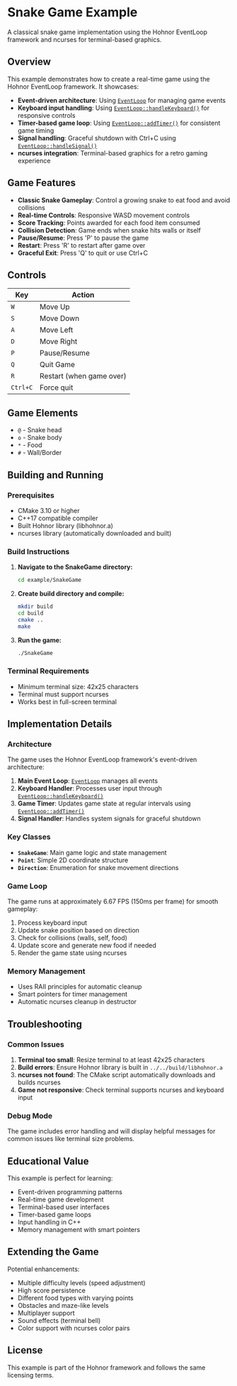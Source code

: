 # Snake Game Example

A classical snake game implementation using the Hohnor EventLoop framework and ncurses for terminal-based graphics.

## Overview

This example demonstrates how to create a real-time game using the Hohnor EventLoop framework. It showcases:

- **Event-driven architecture**: Using [`EventLoop`](../../include/hohnor/core/EventLoop.h:33) for managing game events
- **Keyboard input handling**: Using [`EventLoop::handleKeyboard()`](../../include/hohnor/core/EventLoop.h:76) for responsive controls
- **Timer-based game loop**: Using [`EventLoop::addTimer()`](../../include/hohnor/core/EventLoop.h:70) for consistent game timing
- **Signal handling**: Graceful shutdown with Ctrl+C using [`EventLoop::handleSignal()`](../../include/hohnor/core/EventLoop.h:73)
- **ncurses integration**: Terminal-based graphics for a retro gaming experience

## Game Features

- **Classic Snake Gameplay**: Control a growing snake to eat food and avoid collisions
- **Real-time Controls**: Responsive WASD movement controls
- **Score Tracking**: Points awarded for each food item consumed
- **Collision Detection**: Game ends when snake hits walls or itself
- **Pause/Resume**: Press 'P' to pause the game
- **Restart**: Press 'R' to restart after game over
- **Graceful Exit**: Press 'Q' to quit or use Ctrl+C

## Controls

| Key | Action |
|-----|--------|
| `W` | Move Up |
| `S` | Move Down |
| `A` | Move Left |
| `D` | Move Right |
| `P` | Pause/Resume |
| `Q` | Quit Game |
| `R` | Restart (when game over) |
| `Ctrl+C` | Force quit |

## Game Elements

- `@` - Snake head
- `o` - Snake body
- `*` - Food
- `#` - Wall/Border

## Building and Running

### Prerequisites

- CMake 3.10 or higher
- C++17 compatible compiler
- Built Hohnor library (libhohnor.a)
- ncurses library (automatically downloaded and built)

### Build Instructions

1. **Navigate to the SnakeGame directory:**
   ```bash
   cd example/SnakeGame
   ```

2. **Create build directory and compile:**
   ```bash
   mkdir build
   cd build
   cmake ..
   make
   ```

3. **Run the game:**
   ```bash
   ./SnakeGame
   ```

### Terminal Requirements

- Minimum terminal size: 42x25 characters
- Terminal must support ncurses
- Works best in full-screen terminal

## Implementation Details

### Architecture

The game uses the Hohnor EventLoop framework's event-driven architecture:

1. **Main Event Loop**: [`EventLoop`](../../include/hohnor/core/EventLoop.h:33) manages all events
2. **Keyboard Handler**: Processes user input through [`EventLoop::handleKeyboard()`](../../include/hohnor/core/EventLoop.h:76)
3. **Game Timer**: Updates game state at regular intervals using [`EventLoop::addTimer()`](../../include/hohnor/core/EventLoop.h:70)
4. **Signal Handler**: Handles system signals for graceful shutdown

### Key Classes

- **`SnakeGame`**: Main game logic and state management
- **`Point`**: Simple 2D coordinate structure
- **`Direction`**: Enumeration for snake movement directions

### Game Loop

The game runs at approximately 6.67 FPS (150ms per frame) for smooth gameplay:

1. Process keyboard input
2. Update snake position based on direction
3. Check for collisions (walls, self, food)
4. Update score and generate new food if needed
5. Render the game state using ncurses

### Memory Management

- Uses RAII principles for automatic cleanup
- Smart pointers for timer management
- Automatic ncurses cleanup in destructor

## Troubleshooting

### Common Issues

1. **Terminal too small**: Resize terminal to at least 42x25 characters
2. **Build errors**: Ensure Hohnor library is built in `../../build/libhohnor.a`
3. **ncurses not found**: The CMake script automatically downloads and builds ncurses
4. **Game not responsive**: Check terminal supports ncurses and keyboard input

### Debug Mode

The game includes error handling and will display helpful messages for common issues like terminal size problems.

## Educational Value

This example is perfect for learning:

- Event-driven programming patterns
- Real-time game development
- Terminal-based user interfaces
- Timer-based game loops
- Input handling in C++
- Memory management with smart pointers

## Extending the Game

Potential enhancements:

- Multiple difficulty levels (speed adjustment)
- High score persistence
- Different food types with varying points
- Obstacles and maze-like levels
- Multiplayer support
- Sound effects (terminal bell)
- Color support with ncurses color pairs

## License

This example is part of the Hohnor framework and follows the same licensing terms.